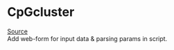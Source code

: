 # CpGcluster
[Source](https://github.com/bioinfoUGR/cpgcluster)  
Add web-form for input data & parsing params in script.
